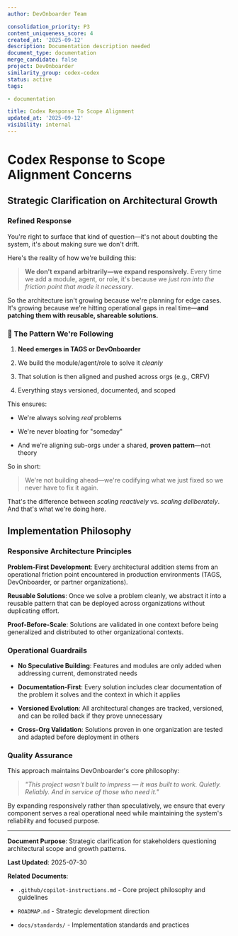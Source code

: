 ```yaml
---
author: DevOnboarder Team

consolidation_priority: P3
content_uniqueness_score: 4
created_at: '2025-09-12'
description: Documentation description needed
document_type: documentation
merge_candidate: false
project: DevOnboarder
similarity_group: codex-codex
status: active
tags:

- documentation

title: Codex Response To Scope Alignment
updated_at: '2025-09-12'
visibility: internal
---
```


# Codex Response to Scope Alignment Concerns

## Strategic Clarification on Architectural Growth

###  Refined Response

You're right to surface that kind of question—it's not about doubting the system, it's about making sure we don't drift.

Here's the reality of how we're building this:

> **We don't expand arbitrarily—we expand responsively.**
> Every time we add a module, agent, or role, it's because we *just ran into the friction point that made it necessary*.

So the architecture isn't growing because we're planning for edge cases.
It's growing because we're hitting operational gaps in real time—**and patching them with reusable, shareable solutions.**

### 🧭 The Pattern We're Following

1. **Need emerges in TAGS or DevOnboarder**

2. We build the module/agent/role to solve it *cleanly*

3. That solution is then aligned and pushed across orgs (e.g., CRFV)

4. Everything stays versioned, documented, and scoped

This ensures:

- We're always solving *real* problems

- We're never bloating for "someday"

- And we're aligning sub-orgs under a shared, **proven pattern**—not theory

So in short:

> We're not building ahead—we're codifying what we just fixed so we never have to fix it again.

That's the difference between *scaling reactively* vs. *scaling deliberately*. And that's what we're doing here.

## Implementation Philosophy

### Responsive Architecture Principles

**Problem-First Development**: Every architectural addition stems from an operational friction point encountered in production environments (TAGS, DevOnboarder, or partner organizations).

**Reusable Solutions**: Once we solve a problem cleanly, we abstract it into a reusable pattern that can be deployed across organizations without duplicating effort.

**Proof-Before-Scale**: Solutions are validated in one context before being generalized and distributed to other organizational contexts.

### Operational Guardrails

- **No Speculative Building**: Features and modules are only added when addressing current, demonstrated needs

- **Documentation-First**: Every solution includes clear documentation of the problem it solves and the context in which it applies

- **Versioned Evolution**: All architectural changes are tracked, versioned, and can be rolled back if they prove unnecessary

- **Cross-Org Validation**: Solutions proven in one organization are tested and adapted before deployment in others

### Quality Assurance

This approach maintains DevOnboarder's core philosophy:

> *"This project wasn't built to impress — it was built to work. Quietly. Reliably. And in service of those who need it."*

By expanding responsively rather than speculatively, we ensure that every component serves a real operational need while maintaining the system's reliability and focused purpose.

---

**Document Purpose**: Strategic clarification for stakeholders questioning architectural scope and growth patterns.

**Last Updated**: 2025-07-30

**Related Documents**:

- `.github/copilot-instructions.md` - Core project philosophy and guidelines

- `ROADMAP.md` - Strategic development direction

- `docs/standards/` - Implementation standards and practices
